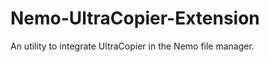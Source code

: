 Nemo-UltraCopier-Extension
==========================

An utility to integrate UltraCopier in the Nemo file manager.
